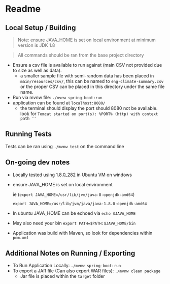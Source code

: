 # Readme

## Local Setup / Building

> Note: ensure JAVA_HOME is set on local environment at minimum version is JDK 1.8

> All commands should be ran from the base project directory

- Ensure a csv file is available to run against (main CSV not provided due to size as well as data).
  - a smaller sample file with semi-random data has been placed in `main/resources/csv/`, this can be named to `eng-climate-summary.csv` or the proper CSV can be placed in this directory under the same file name.
- Run via mvnw file: `./mvnw spring-boot:run`
- application can be found at `localhost:8080/`
  - the terminal should display the port should 8080 not be available. look for `Tomcat started on port(s): %PORT% (http) with context path ''`

## Running Tests

Tests can be ran using `./mvnw test` on the command line

## On-going dev notes

- Locally tested using 1.8.0_282 in Ubuntu VM on windows

- ensure JAVA_HOME is set on local environment

  ie (`export JAVA_HOME=/usr/lib/jvm/java-8-openjdk-amd64`)

  `export JAVA_HOME=/usr/lib/jvm/java/java-1.8.0-openjdk-amd64`

- In ubuntu JAVA_HOME can be echoed via `echo $JAVA_HOME`

- May also need your bin `export PATH=$PATH:$JAVA_HOME/bin`

- Application was build with Maven, so look for dependencies within `pom.xml`

## Additional Notes on Running / Exporting

- To Run Application Locally: `./mvnw spring-boot:run`
- To export a JAR file (Can also export WAR files): `./mvnw clean package`
  - Jar file is placed within the `target` folder

